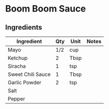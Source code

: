 # Boom Boom Sauce

## Ingredients

| Ingredient          | Qty    | Unit | Notes                                                                                 |
|---------------------|--------|------|---------------------------------------------------------------------------------------|
| Mayo                | 1/2    | cup  |                                                                                       |
| Ketchup             | 2      | Tbsp |                                                                                       |
| Siracha             | 1      | tsp  |                                                                                       |
| Sweet Chili Sauce   | 1      | Tbsp |                                                                                       |
| Garlic Powder       | 2      | tsp  |                                                                                       |
| Salt                |        |      |                                                                                       |
| Pepper              |        |      |                                                                                       |

